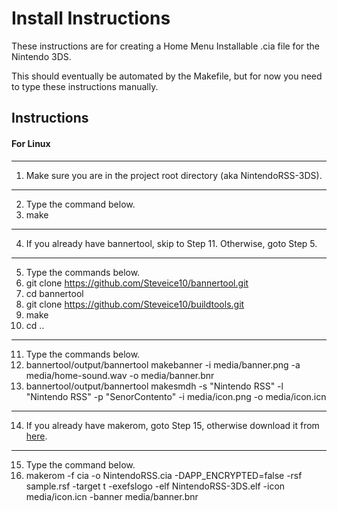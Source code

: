 # Install Instructions

These instructions are for creating a Home Menu Installable .cia file for the Nintendo 3DS.

This should eventually be automated by the Makefile, but for now you need to type these instructions manually.

Instructions
------------

#### For Linux
--------------------------------------------------------------------
1. Make sure you are in the project root directory (aka NintendoRSS-3DS).
--------------------------------------------------------------------
2. Type the command below.
3. make
--------------------------------------------------------------------
4. If you already have bannertool, skip to Step 11. Otherwise, goto Step 5.
--------------------------------------------------------------------
5. Type the commands below.
6. git clone https://github.com/Steveice10/bannertool.git
7. cd bannertool
8. git clone https://github.com/Steveice10/buildtools.git
9. make
10. cd ..
--------------------------------------------------------------------
11. Type the commands below.
12. bannertool/output/bannertool makebanner -i media/banner.png -a media/home-sound.wav -o media/banner.bnr
13. bannertool/output/bannertool makesmdh -s "Nintendo RSS" -l "Nintendo RSS" -p "SenorContento" -i media/icon.png  -o media/icon.icn
--------------------------------------------------------------------
14. If you already have makerom, goto Step 15, otherwise download it from [here](https://github.com/profi200/Project_CTR/releases).
--------------------------------------------------------------------
15. Type the command below.
16. makerom -f cia -o NintendoRSS.cia -DAPP_ENCRYPTED=false -rsf sample.rsf -target t -exefslogo -elf NintendoRSS-3DS.elf -icon media/icon.icn -banner media/banner.bnr
